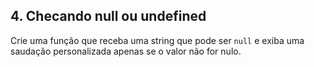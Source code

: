 ## 4. Checando null ou undefined
Crie uma função que receba uma string que pode ser `null` e exiba uma saudação personalizada apenas se o valor não for nulo.